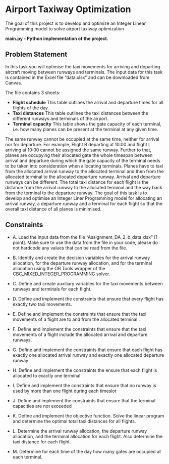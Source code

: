 # Airport Taxiway Optimization
 The goal of this project is to develop and optimize an Integer Linear Programming model to solve airport taxiway optimization
 
 **main.py - Python implementation of the project.** 

## Problem Statement

In this task you will optimise the taxi movements for arriving and departing aircraft moving between runways and terminals. The input data for this task is contained in the Excel file “data.xlsx” and can be downloaded from Canvas. 

The file contains 3 sheets: 
- **Flight schedule** This table outlines the arrival and departure times for all flights of the day. 
- **Taxi distances** This table outlines the taxi distances between the different runways and terminals of the airport. 
- **Terminal capacity** This table shows the gate capacity of each terminal, i.e. how many planes can be present at the terminal at any given time. 

The same runway cannot be occupied at the same time, neither for arrival nor for departure. For example, Flight B departing at 10:00 and flight L arriving at 10:00 cannot be assigned the same runway. Further to that, planes are occupying their allocated gate the whole timespan between arrival and departure during which the gate capacity of the terminal needs to be taken into consideration when allocating terminals. Planes have to taxi from the allocated arrival runway to the allocated terminal and then from the allocated terminal to the allocated departure runway. Arrival and departure runways can be different. The total taxi distance for each flight is the distance from the arrival runway to the allocated terminal and the way back from the terminal to the departure runway. The goal of this task is to develop and optimise an Integer Liner Programming model for allocating an arrival runway, a departure runway and a terminal for each flight so that the overall taxi distance of all planes is minimised. 

## Constraints

- A. Load the input data from the file “Assignment_DA_2_b_data.xlsx” [1 point]. Make sure to use the data from the file in your code, please do not hardcode any values that can be read from the file. 

- B. Identify and create the decision variables for the arrival runway allocation, for the departure runway allocation, and for the terminal allocation using the OR Tools wrapper of the CBC_MIXED_INTEGER_PROGRAMMING solver. 

- C. Define and create auxiliary variables for the taxi movements between runways and terminals for each flight.

- D. Define and implement the constraints that ensure that every flight has exactly two taxi movements.

- E. Define and implement the constraints that ensure that the taxi movements of a flight are to and from the allocated terminal .

- F. Define and implement the constraints that ensure that the taxi movements of a flight include the allocated arrival and departure runways.

- G. Define and implement the constraints that ensure that each flight has exactly one allocated arrival runway and exactly one allocated departure runway

- H. Define and implement the constraints the ensure that each flight is allocated to exactly one terminal

- I. Define and implement the constraints that ensure that no runway is used by more than one flight during each timeslot 

- J. Define and implement the constraints that ensure that the terminal capacities are not exceeded

- K. Define and implement the objective function. Solve the linear program and determine the optimal total taxi distances for all flights. 

- L. Determine the arrival runway allocation, the departure runway allocation, and the terminal allocation for each flight. Also determine the taxi distance for each flight. 

 - M. Determine for each time of the day how many gates are occupied at each terminal.

